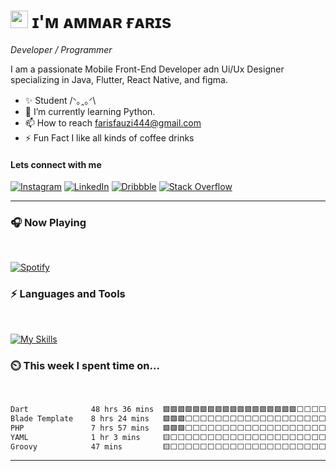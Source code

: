 
# <img src="https://media3.giphy.com/media/v1.Y2lkPTc5MGI3NjExejBrY2dhZTh3cXFyNHpmeHJtd3F1aGZvaHIzeTlodW5ianpjY3phMSZlcD12MV9pbnRlcm5hbF9naWZfYnlfaWQmY3Q9cw/hvRJCLFzcasrR4ia7z/giphy.webp" width="28"/> ɪ'ᴍ ᴀᴍᴍᴀʀ ғᴀʀɪs
*Developer / Programmer*
<br /> 

<p align="left">I am a passionate Mobile Front-End Developer adn Ui/Ux Designer specializing in Java, Flutter, React Native, and figma.</p>

- ✨ Student /ᐠ｡ꞈ｡ᐟ\
- 🌱 I’m currently learning Python.
- 📫 How to reach farisfauzi444@gmail.com
- ⚡ Fun Fact I like all kinds of coffee drinks

<h4 align="left">Lets connect with me</h4>

[![Instagram](https://img.shields.io/badge/Instagram-black?style=for-the-badge&logo=Instagram&logoColor=%23E4405F)](https://www.instagram.com/onekebabplease._/?utm_source=ig_web_button_share_sheet)
[![LinkedIn](https://img.shields.io/badge/LinkedIn-black?style=for-the-badge&logo=LinkedIn&logoColor=%230077B5)](https://www.linkedin.com/in/ammar-faris-fauzi-339260295/)
[![Dribbble](https://img.shields.io/badge/Dribbble-black?style=for-the-badge&logo=Dribbble&logoColor=%23EA4C89)](https://dribbble.com/Shion12)
[![Stack Overflow](https://img.shields.io/badge/Stack%20Overflow-black?style=for-the-badge&logo=StackOverflow&logoColor=%23F58025)](https://stackoverflow.com/users/23469684/faris-fauzi)

---

<h3>🎧 Now Playing</h3>

<br />

[![Spotify](https://novatorem-muhammadammarfaris22.vercel.app/api/spotify?background_color=0d1117&show_offline&border_color=ffffff)](https://open.spotify.com/user/31zc2a4hozn3awzskii3xce6b5xq?si=96706891c1af4af4)

<h3>⚡ Languages and Tools</h3>

<br />

[![My Skills](https://skillicons.dev/icons?i=html,css,js,java,py,laravel,flutter,dart,vscode,figma,firebase,postman,stackoverflow,github,mint)](https://skillicons.dev)

<h3>⏲️ This week I spent time on...</h3>

<br>

<!--START_SECTION:waka-->

```txt
Dart              48 hrs 36 mins  🟩🟩🟩🟩🟩🟩🟩🟩🟩🟩🟩🟩🟩🟩🟩🟩🟩🟩⬜⬜⬜⬜⬜⬜⬜   71.54 %
Blade Template    8 hrs 24 mins   🟩🟩🟩⬜⬜⬜⬜⬜⬜⬜⬜⬜⬜⬜⬜⬜⬜⬜⬜⬜⬜⬜⬜⬜⬜   12.37 %
PHP               7 hrs 57 mins   🟩🟩🟩⬜⬜⬜⬜⬜⬜⬜⬜⬜⬜⬜⬜⬜⬜⬜⬜⬜⬜⬜⬜⬜⬜   11.72 %
YAML              1 hr 3 mins     🟨⬜⬜⬜⬜⬜⬜⬜⬜⬜⬜⬜⬜⬜⬜⬜⬜⬜⬜⬜⬜⬜⬜⬜⬜   01.56 %
Groovy            47 mins         🟨⬜⬜⬜⬜⬜⬜⬜⬜⬜⬜⬜⬜⬜⬜⬜⬜⬜⬜⬜⬜⬜⬜⬜⬜   01.15 %
```

<!--END_SECTION:waka-->

---


